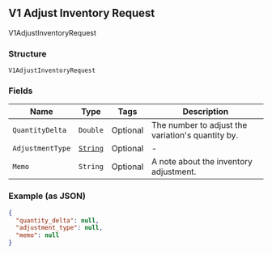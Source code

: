 ## V1 Adjust Inventory Request

V1AdjustInventoryRequest

### Structure

`V1AdjustInventoryRequest`

### Fields

| Name | Type | Tags | Description |
|  --- | --- | --- | --- |
| `QuantityDelta` | `Double` | Optional | The number to adjust the variation's quantity by. |
| `AdjustmentType` | [`String`](/doc/models/v1-adjust-inventory-request-adjustment-type.md) | Optional | - |
| `Memo` | `String` | Optional | A note about the inventory adjustment. |

### Example (as JSON)

```json
{
  "quantity_delta": null,
  "adjustment_type": null,
  "memo": null
}
```


